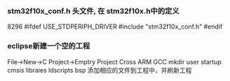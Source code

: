 ### stm32f10x_conf.h 头文件, 在 stm32f10x.h中的定义          
8296    #ifdef USE_STDPERIPH_DRIVER
        #include "stm32f10x_conf.h"
        #endif


### eclipse新建一个空的工程                          
File->New->C Project->Emptry Project Cross ARM GCC
mkdir user startup cmsis libraies ldscripts bsp
添加相应的文件到工程中，并刷新工程






